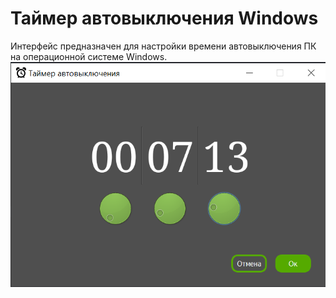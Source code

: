# Таймер автовыключения Windows
Интерфейс предназначен для настройки времени автовыключения ПК на операционной системе Windows.
![Image alt](https://github.com/Lesh4/Timer/raw/master/demonstration.png)
